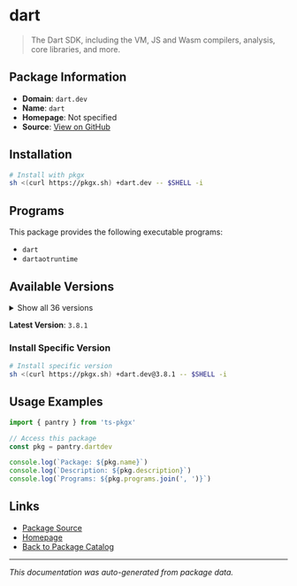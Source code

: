 # dart

> The Dart SDK, including the VM, JS and Wasm compilers, analysis, core libraries, and more.

## Package Information

- **Domain**: `dart.dev`
- **Name**: `dart`
- **Homepage**: Not specified
- **Source**: [View on GitHub](https://github.com/pkgxdev/pantry/tree/main/projects/dart.dev/package.yml)

## Installation

```bash
# Install with pkgx
sh <(curl https://pkgx.sh) +dart.dev -- $SHELL -i
```

## Programs

This package provides the following executable programs:

- `dart`
- `dartaotruntime`

## Available Versions

<details>
<summary>Show all 36 versions</summary>

- `3.8.1`, `3.8.0`, `3.7.3`, `3.7.2`, `3.7.1`
- `3.7.0`, `3.6.2`, `3.6.1`, `3.6.0`, `3.5.4`
- `3.5.3`, `3.5.2`, `3.5.1`, `3.5.0`, `3.4.4`
- `3.4.3`, `3.4.2`, `3.4.1`, `3.4.0`, `3.3.4`
- `3.3.3`, `3.3.2`, `3.3.1`, `3.3.0`, `3.2.6`
- `3.2.5`, `3.2.4`, `3.2.3`, `3.2.2`, `3.2.1`
- `3.2.0`, `3.1.5`, `3.1.4`, `3.1.3`, `3.1.2`
- `3.1.1`

</details>

**Latest Version**: `3.8.1`

### Install Specific Version

```bash
# Install specific version
sh <(curl https://pkgx.sh) +dart.dev@3.8.1 -- $SHELL -i
```

## Usage Examples

```typescript
import { pantry } from 'ts-pkgx'

// Access this package
const pkg = pantry.dartdev

console.log(`Package: ${pkg.name}`)
console.log(`Description: ${pkg.description}`)
console.log(`Programs: ${pkg.programs.join(', ')}`)
```

## Links

- [Package Source](https://github.com/pkgxdev/pantry/tree/main/projects/dart.dev/package.yml)
- [Homepage](#)
- [Back to Package Catalog](../package-catalog.md)

---

*This documentation was auto-generated from package data.*
